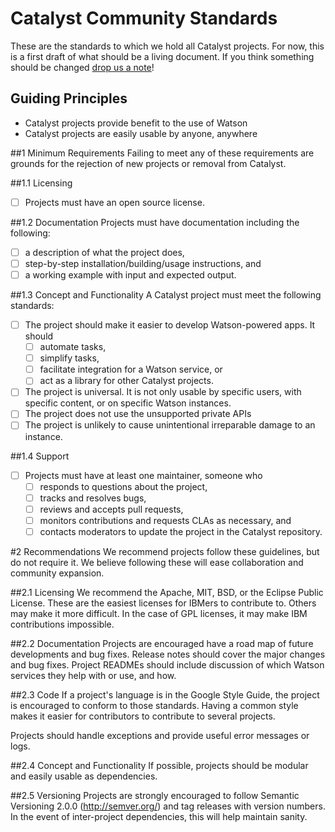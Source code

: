 # Catalyst Community Standards

These are the standards to which we hold all Catalyst projects. For now, this is a first draft of what should be a living document. If you think something should be changed [drop us a note](mailto:ostools@us.ibm.com)!

## Guiding Principles
- Catalyst projects provide benefit to the use of Watson
- Catalyst projects are easily usable by anyone, anywhere

##1 Minimum Requirements
Failing to meet any of these requirements are grounds for the rejection of new projects or removal from Catalyst.

##1.1 Licensing
- [ ] Projects must have an open source license.

##1.2 Documentation
Projects must have documentation including the following:
- [ ] a description of what the project does,
- [ ] step-by-step installation/building/usage instructions, and
- [ ] a working example with input and expected output.

##1.3 Concept and Functionality
A Catalyst project must meet the following standards:
- [ ] The project should make it easier to develop Watson-powered apps. It should
  - [ ] automate tasks,
  - [ ] simplify tasks,
  - [ ] facilitate integration for a Watson service, or
  - [ ] act as a library for other Catalyst projects.
- [ ] The project is universal. It is not only usable by specific users, with specific content, or on specific Watson instances.
- [ ] The project does not use the unsupported private APIs
- [ ] The project is unlikely to cause unintentional irreparable damage to an instance.

##1.4 Support
- [ ] Projects must have at least one maintainer, someone who
  - [ ] responds to questions about the project,
  - [ ] tracks and resolves bugs,
  - [ ] reviews and accepts pull requests,
  - [ ] monitors contributions and requests CLAs as necessary, and
  - [ ] contacts moderators to update the project in the Catalyst repository.

#2 Recommendations
We recommend projects follow these guidelines, but do not require it. We believe following these will ease collaboration and community expansion.

##2.1 Licensing
We recommend the Apache, MIT, BSD, or the Eclipse Public License. These are the easiest licenses for IBMers to contribute to. Others may make it more difficult. In the case of GPL licenses, it may make IBM contributions impossible.

##2.2 Documentation
Projects are encouraged have a road map of future developments and bug fixes. Release notes should cover the major changes and bug fixes. Project READMEs should include discussion of which Watson services they help with or use, and how.

##2.3 Code
If a project's language is in the Google Style Guide, the project is encouraged to conform to those standards. Having a common style makes it easier for contributors to contribute to several projects.

Projects should handle exceptions and provide useful error messages or logs.

##2.4 Concept and Functionality
If possible, projects should be modular and easily usable as dependencies.

##2.5 Versioning
Projects are strongly encouraged to follow Semantic Versioning 2.0.0 (http://semver.org/) and tag releases with version numbers. In the event of inter-project dependencies, this will help maintain sanity.